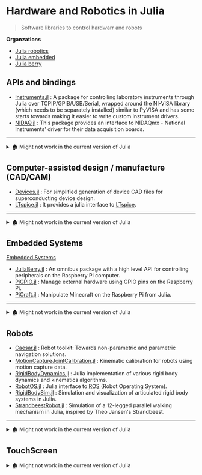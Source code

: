 # Hardware and Robotics in Julia

> Software libraries to control hardwarr and robots

**Organzations**

- [Julia robotics](https://github.com/JuliaRobotics)
- [Julia embedded](https://github.com/Julia-Embedded)
- [Julia berry](https://github.com/JuliaBerry)

## APIs and bindings

- [Instruments.jl](https://github.com/BBN-Q/Instruments.jl) : A package for controlling laboratory instruments through Julia over TCPIP/GPIB/USB/Serial, wrapped around the NI-VISA library (which needs to be separately installed) similar to PyVISA and has some starts towards making it easier to write custom instrument drivers.
- [NIDAQ.jl](https://github.com/JaneliaSciComp/NIDAQ.jl) : This package provides an interface to NIDAQmx - National Instruments' driver for their data acquisition boards.

---

<details>

<summary>🏚️ Might not work in the current version of Julia</summary>

- 🏚️ [Alazar.jl](https://github.com/ajkeller34/Alazar.jl) : [AlazarTech](http://www.alazartech.com/) API wrapper for Julia.
- 🏚️ [DIDebug.jl](https://github.com/Keno/DIDebug.jl) : Debug the destination index in an x86 computer architecture using the standardized DWARF-ELF debugging data format.
- 🏚️ [FTD2XX.jl](https://github.com/cstook/FTD2XX.jl) : Wrapper for FTDI [FTD2XX](http://www.ftdichip.com/Drivers/D2XX.htm) library.
- 🏚️ [MichrochipRTDM.jl](https://github.com/cstook/MicrochipRTDM.jl) : A bunch of functions usefull for working with MicrochipTM's RTDM interface.
- 🏚️ [RdRand.jl](https://github.com/SamChill/RdRand.jl) : Generate random numbers using Intel's RDRAND instruction.
- 🏚️ [Vectorize.jl](https://github.com/rprechelt/Vectorize.jl) : Cross-platform vectorization of Julia code using Accelerate, VML, Yeppp! and LLVM.
- 🏚️ [VISA.jl](https://github.com/ajkeller34/VISA.jl) : [VISA](https://www.ni.com/visa/) wrapper for Julia.
- 🏚️ [ZenFab.jl](https://github.com/FactoryOS/ZenFab.jl) : Software for using digital manufacturing devices.

</details>

## Computer-assisted design / manufacture (CAD/CAM)

- [Devices.jl](https://github.com/PainterQubits/Devices.jl) : For simplified generation of device CAD files for superconducting device design.
- [LTspice.jl](https://github.com/cstook/LTspice.jl) : It provides a julia interface to [LTspice](http://www.linear.com/designtools/software/#LTspice).

---

<details>

<summary>🏚️ Might not work in the current version of Julia</summary>

- 🏚️ [Gcode.jl](https://github.com/sjkelly/Gcode.jl) : A wrapper for writing [Gcode](http://en.wikipedia.org/wiki/Gcode) from Julia easily.

</details>

## Embedded Systems

[Embedded Systems](https://en.wikipedia.org/wiki/Category:Embedded_systems)

- [JuliaBerry.jl](https://github.com/JuliaBerry/JuliaBerry.jl) : An omnibus package with a high level API for controlling peripherals on the Raspberry Pi computer.
- [PiGPIO.jl](https://github.com/JuliaBerry/PiGPIO.jl) : Manage external hardware using GPIO pins on the Raspberry Pi.
- [PiCraft.jl](https://github.com/JuliaBerry/PiCraft.jl) : Manipulate Minecraft on the Raspberry Pi from Julia.

---

<details>

<summary>🏚️ Might not work in the current version of Julia</summary>

- 🏚️ [Arduino.jl](https://github.com/ihnorton/Arduino.jl) : Basic [Arduino](http://www.arduino.cc/) interface for Julia.
- 🏚️ [TinyG.jl](https://github.com/sjkelly/TinyG.jl) : This package provides support for CNC controllers running the [TinyG firmware](https://github.com/synthetos/TinyG/wiki), principally developed by Synthetos.

</details>

## Robots

- [Caesar.jl](https://github.com/JuliaRobotics/Caesar.jl) : Robot toolkit: Towards non-parametric and parametric navigation solutions.
- [MotionCaptureJointCalibration.jl](https://github.com/JuliaRobotics/MotionCaptureJointCalibration.jl) : Kinematic calibration for robots using motion capture data.
- [RigidBodyDynamics.jl](https://github.com/JuliaRobotics/RigidBodyDynamics.jl) : Julia implementation of various rigid body dynamics and kinematics algorithms.
- [RobotOS.jl](https://github.com/Julia-Embedded/RobotOS.jl) : Julia interface to [ROS](http://wiki.ros.org/) (Robot Operating System).
- [RigidBodySim.jl](https://github.com/JuliaRobotics/RigidBodySim.jl) : Simulation and visualization of articulated rigid body systems in Julia.
- [StrandbeestRobot.jl](https://github.com/rdeits/StrandbeestRobot.jl) : Simulation of a 12-legged parallel walking mechanism in Julia, inspired by Theo Jansen's Strandbeest.

---

<details>

<summary>🏚️ Might not work in the current version of Julia</summary>

- 🏚️ [FPTControl.jl](https://github.com/krisztiankosi/FPTControl.jl) : Fixed Point Transformation Based Control.
- 🏚️ [Robotics.jl](https://github.com/cdsousa/Robotics.jl) : Toolbox for (serial manipulator) robotics, focusing robot dynamics.

</details>

## TouchScreen

<details>

<summary>🏚️ Might not work in the current version of Julia</summary>

- 🏚️ [Taste.jl](https://github.com/jiahao/Taste.jl) : A simple package for computerized human-computer olfaction and gustation interactivity that supports integrated Instant Olfaction Technology Screens.

</details>
